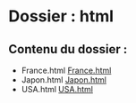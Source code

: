 # Dossier : html
 
 ## Contenu du dossier : 
- France.html [France.html](./France.html)
- Japon.html [Japon.html](./Japon.html)
- USA.html [USA.html](./USA.html)
